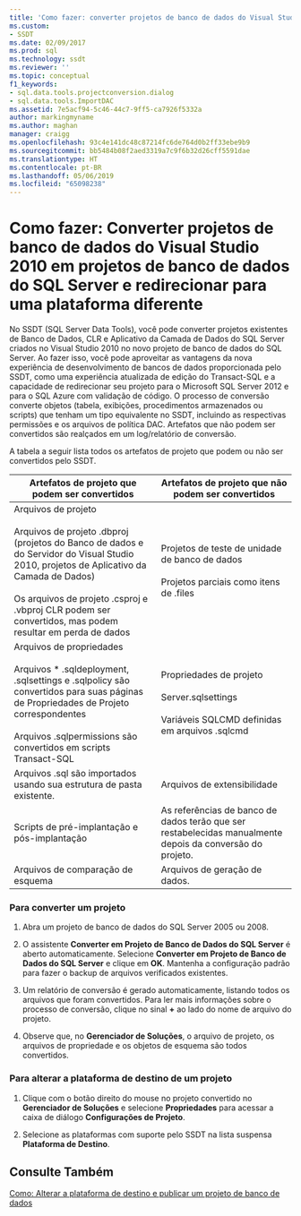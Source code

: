 ```yaml
---
title: 'Como fazer: converter projetos de banco de dados do Visual Studio 2010 em projetos de banco de dados do SQL Server e redirecionar para uma plataforma diferente | Microsoft Docs'
ms.custom:
- SSDT
ms.date: 02/09/2017
ms.prod: sql
ms.technology: ssdt
ms.reviewer: ''
ms.topic: conceptual
f1_keywords:
- sql.data.tools.projectconversion.dialog
- sql.data.tools.ImportDAC
ms.assetid: 7e5acf94-5c46-44c7-9ff5-ca7926f5332a
author: markingmyname
ms.author: maghan
manager: craigg
ms.openlocfilehash: 93c4e141dc48c87214fc6de764d0b2ff33ebe9b9
ms.sourcegitcommit: bb5484b08f2aed3319a7c9f6b32d26cff5591dae
ms.translationtype: HT
ms.contentlocale: pt-BR
ms.lasthandoff: 05/06/2019
ms.locfileid: "65098238"
---
```

# <a name="how-to-convert-a-visual-studio-2010-database-projects-to-sql-server-database-projects-and-retarget-to-a-different-platform"></a>Como fazer: Converter projetos de banco de dados do Visual Studio 2010 em projetos de banco de dados do SQL Server e redirecionar para uma plataforma diferente
No SSDT (SQL Server Data Tools), você pode converter projetos existentes de Banco de Dados, CLR e Aplicativo da Camada de Dados do SQL Server criados no Visual Studio 2010 no novo projeto de banco de dados do SQL Server. Ao fazer isso, você pode aproveitar as vantagens da nova experiência de desenvolvimento de bancos de dados proporcionada pelo SSDT, como uma experiência atualizada de edição do Transact\-SQL e a capacidade de redirecionar seu projeto para o Microsoft SQL Server 2012 e para o SQL Azure com validação de código. O processo de conversão converte objetos (tabela, exibições, procedimentos armazenados ou scripts) que tenham um tipo equivalente no SSDT, incluindo as respectivas permissões e os arquivos de política DAC. Artefatos que não podem ser convertidos são realçados em um log/relatório de conversão.  
  
A tabela a seguir lista todos os artefatos de projeto que podem ou não ser convertidos pelo SSDT.  
  
|Artefatos de projeto que podem ser convertidos|Artefatos de projeto que não podem ser convertidos|  
|-------------------------------------------|----------------------------------------------|  
|Arquivos de projeto<br /><br />Arquivos de projeto .dbproj (projetos do Banco de dados e do Servidor do Visual Studio 2010, projetos de Aplicativo da Camada de Dados)<br /><br />Os arquivos de projeto .csproj e .vbproj CLR podem ser convertidos, mas podem resultar em perda de dados|Projetos de teste de unidade de banco de dados<br /><br />Projetos parciais como itens de .files|  
|Arquivos de propriedades<br /><br />Arquivos * .sqldeployment, .sqlsettings e .sqlpolicy são convertidos para suas páginas de Propriedades de Projeto correspondentes<br /><br />Arquivos .sqlpermissions são convertidos em scripts Transact\-SQL|Propriedades de projeto<br /><br />Server.sqlsettings<br /><br />Variáveis SQLCMD definidas em arquivos .sqlcmd|  
|Arquivos .sql são importados usando sua estrutura de pasta existente.|Arquivos de extensibilidade|  
|Scripts de pré-implantação e pós-implantação|As referências de banco de dados terão que ser restabelecidas manualmente depois da conversão do projeto.|  
|Arquivos de comparação de esquema|Arquivos de geração de dados.|  
  
### <a name="to-convert-a-project"></a>Para converter um projeto  
  
1.  Abra um projeto de banco de dados do SQL Server 2005 ou 2008.  
  
2.  O assistente **Converter em Projeto de Banco de Dados do SQL Server** é aberto automaticamente. Selecione **Converter em Projeto de Banco de Dados do SQL Server** e clique em **OK**. Mantenha a configuração padrão para fazer o backup de arquivos verificados existentes.  
  
3.  Um relatório de conversão é gerado automaticamente, listando todos os arquivos que foram convertidos. Para ler mais informações sobre o processo de conversão, clique no sinal **+** ao lado do nome de arquivo do projeto.  
  
4.  Observe que, no **Gerenciador de Soluções**, o arquivo de projeto, os arquivos de propriedade e os objetos de esquema são todos convertidos.  
  
### <a name="to-change-a-projects-target-platform"></a>Para alterar a plataforma de destino de um projeto  
  
1.  Clique com o botão direito do mouse no projeto convertido no **Gerenciador de Soluções** e selecione **Propriedades** para acessar a caixa de diálogo **Configurações de Projeto**.  
  
2.  Selecione as plataformas com suporte pelo SSDT na lista suspensa **Plataforma de Destino**.  
  
## <a name="see-also"></a>Consulte Também  
[Como: Alterar a plataforma de destino e publicar um projeto de banco de dados](../ssdt/how-to-change-target-platform-and-publish-a-database-project.md)  
  
